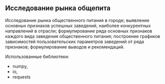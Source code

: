 ## Исследование рынка общепита

Исследование рынка общественного питания в городе; выявление основных признаков успешных заведений, наиболее конкурентных направлений в отрасли; формулирование ряда основных признаков каждого вида заведения общественного питания; построение графиков зависимостей пользовательских параметров заведений от ряда признаков;  формулирование выводов и рекомендаций.

Использованные библиотеки:
* numpy,
* io,
* requests 
